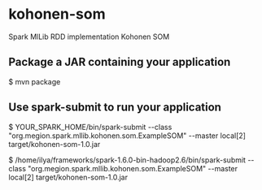 # kohonen-som
Spark MlLib RDD implementation Kohonen SOM 

## Package a JAR containing your application
$ mvn package

## Use spark-submit to run your application
$ YOUR_SPARK_HOME/bin/spark-submit --class "org.megion.spark.mllib.kohonen.som.ExampleSOM" --master local[2] target/kohonen-som-1.0.jar

$ /home/ilya/frameworks/spark-1.6.0-bin-hadoop2.6/bin/spark-submit --class "org.megion.spark.mllib.kohonen.som.ExampleSOM" --master local[2] target/kohonen-som-1.0.jar
